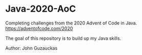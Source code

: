 # Java-2020-AoC
Completing challenges from the 2020 Advent of Code in Java.
https://adventofcode.com/2020

The goal of this repository is to build up my Java skills.

Author: John Guzauckas
